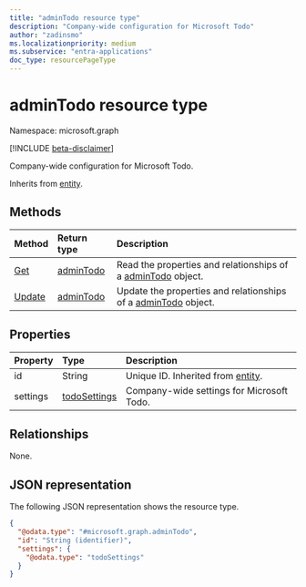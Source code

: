 ```yaml
---
title: "adminTodo resource type"
description: "Company-wide configuration for Microsoft Todo"
author: "zadinsmo"
ms.localizationpriority: medium
ms.subservice: "entra-applications"
doc_type: resourcePageType
---
```


# adminTodo resource type

Namespace: microsoft.graph

[!INCLUDE [beta-disclaimer](../../includes/beta-disclaimer.md)]

Company-wide configuration for Microsoft Todo.


Inherits from [entity](../resources/entity.md).

## Methods
|Method|Return type|Description|
|:---|:---|:---|
|[Get](../api/admintodo-get.md)|[adminTodo](../resources/admintodo.md)|Read the properties and relationships of a [adminTodo](../resources/admintodo.md) object.|
|[Update](../api/admintodo-update.md)|[adminTodo](../resources/admintodo.md)|Update the properties and relationships of a [adminTodo](../resources/admintodo.md) object.|

## Properties
|Property|Type|Description|
|:---|:---|:---|
|id|String|Unique ID. Inherited from [entity](../resources/entity.md).|
|settings|[todoSettings](../resources/todosettings.md)|Company-wide settings for Microsoft Todo.|

## Relationships
None.

## JSON representation
The following JSON representation shows the resource type.
<!-- {
  "blockType": "resource",
  "keyProperty": "id",
  "@odata.type": "microsoft.graph.adminTodo",
  "baseType": "microsoft.graph.entity",
  "openType": false
}
-->
``` json
{
  "@odata.type": "#microsoft.graph.adminTodo",
  "id": "String (identifier)",
  "settings": {
    "@odata.type": "todoSettings"
  }
}
```

